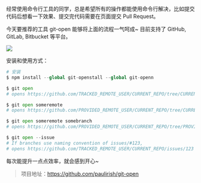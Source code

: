 经常使用命令行工具的同学，总是希望所有的操作都能使用命令行解决，比如提交代码后想看一下效果、提交完代码需要在页面提交 Pull Request。

今天要推荐的工具 git-open 能够将上面的流程一气呵成~ 目前支持了 GitHub, GitLab, Bitbucket 等平台。

![](https://user-images.githubusercontent.com/39191/33507513-f60041ae-d6a9-11e7-985c-ab296d6a5b0f.gif)

安装和使用方式：
```python
# 安装
$ npm install --global git-openstall --global git-openn

$ git open
# opens https://github.com/TRACKED_REMOTE_USER/CURRENT_REPO/tree/CURRENT_BRANCH

$ git open someremote
# opens https://github.com/PROVIDED_REMOTE_USER/CURRENT_REPO/tree/CURRENT_BRANCH

$ git open someremote somebranch
# opens https://github.com/PROVIDED_REMOTE_USER/CURRENT_REPO/tree/PROVIDED_BRANCH

$ git open --issue
# If branches use naming convention of issues/#123,
# opens https://github.com/TRACKED_REMOTE_USER/CURRENT_REPO/issues/123
```
每次能提升一点点效率，就会感到开心~

> 项目地址：https://github.com/paulirish/git-open

